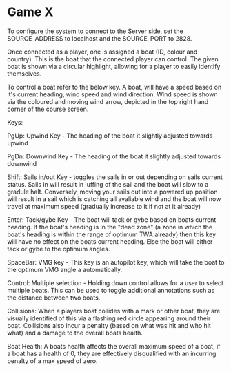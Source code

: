 # Game X

To configure the system to connect to the Server side, set the SOURCE_ADDRESS to localhost and the SOURCE_PORT to 2828.

Once connected as a player, one is assigned a boat (ID, colour and country).  This is the boat that the connected player can control.
The given boat is shown via a circular highlight, allowing for a player to easily identify themselves.

To control a boat refer to the below key.  A boat, will have a speed based on it's current heading, wind speed and wind direction.
Wind speed is shown via the coloured and moving wind arrow, depicted in the top right hand corner of the course screen.

Keys: 
       
   PgUp: Upwind Key - The heading of the boat it slightly adjusted towards upwind
    
   PgDn: Downwind Key - The heading of the boat it slightly adjusted towards downwind
    
   Shift: Sails in/out Key - toggles the sails in or out depending on sails current status.  Sails in will result in luffing of the sail
    and the boat will slow to a gradule halt.  Conversely, moving your sails out into a powered up position will result in a sail which
    is catching all avaliable wind and the boat will now travel at maximum speed (gradually increase to it if not at it already)
    
   Enter: Tack/gybe Key - The boat will tack or gybe based on boats current heading.  If the boat's heading is in the "dead zone"
    (a zone in which the boat's heading is within the range of optimum TWA already) then this key will have no effect on the 
     boats current heading.  Else the boat will either tack or gybe to the optimum angles.
     
   SpaceBar: VMG key - This key is an autopilot key, which will take the boat to the optimum VMG angle a automatically.

   Control: Multiple selection - Holding down control allows for a user to select multiple boats. This can be
     used to toggle additional annotations such as the distance between two boats.
   
   
Collisions:  When a players boat collides with a mark or other boat, they are visually identified of this via a flashing red circle
appearing around their boat.  Collisions also incur a penalty (based on what was hit and who hit what) and a damage to the overall
boats health.

Boat Health: A boats health affects the overall maximum speed of a boat, if a boat has a health of  0, they are effectively disqualified
with an incurring penalty of a max speed of zero.

